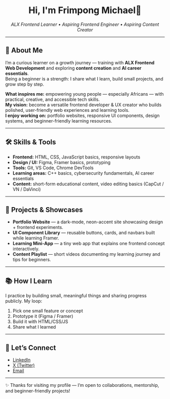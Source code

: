 <!-- =========================
     GitHub README — Clean Beginner Version
     ========================= -->

<h1 align="center">Hi, I'm Frimpong Michael👋</h1>
<p align="center">
  <em>ALX Frontend Learner • Aspiring Frontend Engineer •  Aspiring Content Creator</em>
</p>

<hr/>

## 🌱 About Me  
I’m a curious learner on a growth journey — training with **ALX Frontend Web Development** and exploring **content creation** and **AI career essentials**.  
Being a beginner is a strength: I share what I learn, build small projects, and grow step by step.  

**What inspires me:** empowering young people — especially Africans — with practical, creative, and accessible tech skills.  
**My vision:** become a versatile frontend developer & UX creator who builds polished, user-friendly web experiences and learning tools.  
**I enjoy working on:** portfolio websites, responsive UI components, design systems, and beginner-friendly learning resources.  

---

## 🛠️ Skills & Tools  
- **Frontend:** HTML, CSS, JavaScript basics, responsive layouts  
- **Design / UI:** Figma, Framer basics, prototyping  
- **Tools:** Git, VS Code, Chrome DevTools  
- **Learning areas:** C++ basics, cybersecurity fundamentals, AI career essentials  
- **Content:** short-form educational content, video editing basics (CapCut / VN / DaVinci)  

---

## 🚀 Projects & Showcases  
- **Portfolio Website** — a dark-mode, neon-accent site showcasing design + frontend experiments.  
- **UI Component Library** — reusable buttons, cards, and navbars built while learning Framer.  
- **Learning Mini-App** — a tiny web app that explains one frontend concept interactively.  
- **Content Playlist** — short videos documenting my learning journey and tips for beginners.  

---

## 📚 How I Learn  
I practice by building small, meaningful things and sharing progress publicly. My loop:  
1. Pick one small feature or concept  
2. Prototype it (Figma / Framer)  
3. Build it with HTML/CSS/JS  
4. Share what I learned  

---

## 🤝 Let’s Connect  
- [LinkedIn](https://www.linkedin.com/in/michael-frimpong-3a1b52375)  
- [X (Twitter)](https://x.com/krayetor)  
- [Email](mailto:hellokrayetor@gmail.com)  

---

✨ Thanks for visiting my profile — I’m open to collaborations, mentorship, and beginner-friendly projects!
